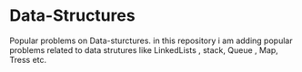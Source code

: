 # Data-Structures
Popular problems on Data-sturctures.
in this repository i am adding popular problems related to data strutures like LinkedLists , stack, Queue , Map, Tress etc.


